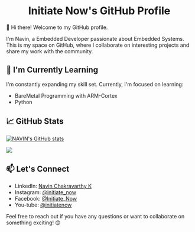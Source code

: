 <div align="center">
  <!-- <img src="docs/IN_logo.png" alt="Logo" width="50" height="50" style="float: left; margin-right: 20px;"> -->
  <h1>Initiate Now's GitHub Profile</h1>
</div>

👋 Hi there! Welcome to my GitHub profile.

I'm Navin, a Embedded Developer passionate about Embedded Systems. This is my space on GitHub, where I collaborate on interesting projects and share my work with the community.

<!-- ## 🔧 Technologies & Tools

- [Tech/Tool 1]
- [Tech/Tool 2]
- [Tech/Tool 3] -->

## 🌱 I'm Currently Learning

I'm constantly expanding my skill set. Currently, I'm focused on learning:

- BareMetal Programming with ARM-Cortex
- Python

## 📈 GitHub Stats

[![NAVIN's GitHub stats](https://github-readme-stats.vercel.app/api?username=Initiate-Now&show_icons=true)](https://github.com/Initiate-Now/github-readme-stats)

<a href="https://github.com/Initiate-Now">
  <img align="center" src="https://github-readme-streak-stats.herokuapp.com/?user=Initiate-Now&theme=blueberry" />
</a>


<!-- ## 🚀 Projects

Here are some projects I'm proud of:

1. [Project 1](link-to-project-1) - Brief description.
2. [Project 2](link-to-project-2) - Brief description.
3. [Project 3](link-to-project-3) - Brief description.

Feel free to explore my repositories for more! -->

## 📫 Let's Connect

- LinkedIn: [Navin Chakravarthy K](www.linkedin.com/in/navin-chakravarthy-k-5b7385123)
- Instagram: [@initiate_now](instagram.com/initiate_now?r=nametag)
- Facebook: [@Initiate_Now](facebook.com/Initiate_Now-105016194644939)
- You-tube: [@initiatenow](www.youtube.com/@initiatenow9361)


Feel free to reach out if you have any questions or want to collaborate on something exciting! 😊
